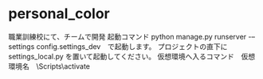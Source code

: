 # personal_color
職業訓練校にて、チームで開発
起動コマンド
python manage.py runserver -–settings config.settings_dev　で起動します。
プロジェクトの直下にsettings_local.py を置いて起動してください。
仮想環境へ入るコマンド　仮想環境名　\Scripts\activate
